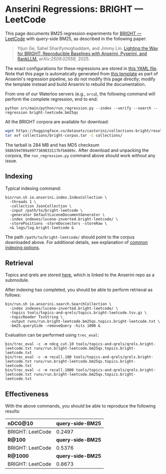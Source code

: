 # Anserini Regressions: BRIGHT &mdash; LeetCode

This page documents BM25 regression experiments for [BRIGHT &mdash; LeetCode](https://brightbenchmark.github.io/) with query-side BM25, as described in the following paper:

> Yijun Ge, Sahel Sharifymoghaddam, and Jimmy Lin. [Lighting the Way for BRIGHT: Reproducible Baselines with Anserini, Pyserini, and RankLLM.](https://arxiv.org/abs/2509.02558) _arXiv:2509.02558_, 2025.

The exact configurations for these regressions are stored in [this YAML file](../../src/main/resources/regression/bright-leetcode.bm25qs.yaml).
Note that this page is automatically generated from [this template](../../src/main/resources/docgen/templates/bright-leetcode.bm25qs.template) as part of Anserini's regression pipeline, so do not modify this page directly; modify the template instead and build Anserini to rebuild the documentation.

From one of our Waterloo servers (e.g., `orca`), the following command will perform the complete regression, end to end:

```
python src/main/python/run_regression.py --index --verify --search --regression bright-leetcode.bm25qs
```

All the BRIGHT corpora are available for download:

```bash
wget https://huggingface.co/datasets/castorini/collections-bright/resolve/main/bright-corpus.tar -P collections/
tar xvf collections/bright-corpus.tar -C collections/
```

The tarball is 284 MB and has MD5 checksum `568b594709a9977369033117bfb6889c`.
After download and unpacking the corpora, the `run_regression.py` command above should work without any issue.

## Indexing

Typical indexing command:

```
bin/run.sh io.anserini.index.IndexCollection \
  -threads 1 \
  -collection JsonCollection \
  -input /path/to/bright-leetcode \
  -generator DefaultLuceneDocumentGenerator \
  -index indexes/lucene-inverted.bright-leetcode/ \
  -storePositions -storeDocvectors -storeRaw \
  >& logs/log.bright-leetcode &
```

The path `/path/to/bright-leetcode/` should point to the corpus downloaded above.
For additional details, see explanation of [common indexing options](../../docs/common-indexing-options.md).

## Retrieval

Topics and qrels are stored [here](https://github.com/castorini/anserini-tools/tree/master/topics-and-qrels), which is linked to the Anserini repo as a submodule.

After indexing has completed, you should be able to perform retrieval as follows:

```
bin/run.sh io.anserini.search.SearchCollection \
  -index indexes/lucene-inverted.bright-leetcode/ \
  -topics tools/topics-and-qrels/topics.bright-leetcode.tsv.gz \
  -topicReader TsvString \
  -output runs/run.bright-leetcode.bm25qs.topics.bright-leetcode.txt \
  -bm25.querySide -removeQuery -hits 1000 &
```

Evaluation can be performed using `trec_eval`:

```
bin/trec_eval -c -m ndcg_cut.10 tools/topics-and-qrels/qrels.bright-leetcode.txt runs/run.bright-leetcode.bm25qs.topics.bright-leetcode.txt
bin/trec_eval -c -m recall.100 tools/topics-and-qrels/qrels.bright-leetcode.txt runs/run.bright-leetcode.bm25qs.topics.bright-leetcode.txt
bin/trec_eval -c -m recall.1000 tools/topics-and-qrels/qrels.bright-leetcode.txt runs/run.bright-leetcode.bm25qs.topics.bright-leetcode.txt
```

## Effectiveness

With the above commands, you should be able to reproduce the following results:

| **nDCG@10**                                                                                                  | **query-side-BM25**|
|:-------------------------------------------------------------------------------------------------------------|-----------|
| BRIGHT: LeetCode                                                                                             | 0.2497    |
| **R@100**                                                                                                    | **query-side-BM25**|
| BRIGHT: LeetCode                                                                                             | 0.5376    |
| **R@1000**                                                                                                   | **query-side-BM25**|
| BRIGHT: LeetCode                                                                                             | 0.8673    |
